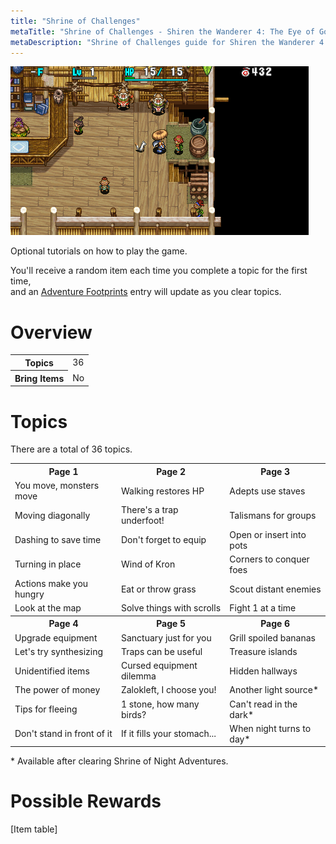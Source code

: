 ```yaml
---
title: "Shrine of Challenges"
metaTitle: "Shrine of Challenges - Shiren the Wanderer 4: The Eye of God Wiki"
metaDescription: "Shrine of Challenges guide for Shiren the Wanderer 4: The Eye of God and the Devil's Navel."
---
```


<div class="pageTopImage screenshot">
  <img src="../images/dungeons/shrine_of_challenges.png"/>
</div>

Optional tutorials on how to play the game.

You'll receive a random item each time you complete a topic for the first time,<br/>and an [Adventure Footprints](/system/adventure-footprints) entry will update as you clear topics.

# Overview

<table class="dungeonTable">
  <tr>
    <th>Topics</th>
    <td>36</td>
  </tr>
  <tr>
    <th>Bring Items</th>
    <td>No</td>
  </tr>
</table>

# Topics

There are a total of 36 topics.

<table class="dungeonTable">
  <tr>
    <th>Page 1</th>
    <th>Page 2</th>
    <th>Page 3</th>
  </tr>
  <tr>
    <td>You move, monsters move</td>
    <td>Walking restores HP</td>
    <td>Adepts use staves</td>
  </tr>
  <tr>
    <td>Moving diagonally</td>
    <td>There's a trap underfoot!</td>
    <td>Talismans for groups</td>
  </tr>
  <tr>
    <td>Dashing to save time</td>
    <td>Don't forget to equip</td>
    <td>Open or insert into pots</td>
  </tr>
  <tr>
    <td>Turning in place</td>
    <td>Wind of Kron</td>
    <td>Corners to conquer foes</td>
  </tr>
  <tr>
    <td>Actions make you hungry</td>
    <td>Eat or throw grass</td>
    <td>Scout distant enemies</td>
  </tr>
  <tr>
    <td>Look at the map</td>
    <td>Solve things with scrolls</td>
    <td>Fight 1 at a time</td>
  </tr>
  <tr>
    <th>Page 4</th>
    <th>Page 5</th>
    <th>Page 6</th>
  </tr>
  <tr>
    <td>Upgrade equipment</td>
    <td>Sanctuary just for you</td>
    <td>Grill spoiled bananas</td>
  </tr>
  <tr>
    <td>Let's try synthesizing</td>
    <td>Traps can be useful</td>
    <td>Treasure islands</td>
  </tr>
  <tr>
    <td>Unidentified items</td>
    <td>Cursed equipment dilemma</td>
    <td>Hidden hallways</td>
  </tr>
  <tr>
    <td>The power of money</td>
    <td>Zalokleft, I choose you!</td>
    <td>Another light source*</td>
  </tr>
  <tr>
    <td>Tips for fleeing</td>
    <td>1 stone, how many birds?</td>
    <td>Can't read in the dark*</td>
  </tr>
  <tr>
    <td>Don't stand in front of it</td>
    <td>If it fills your stomach...</td>
    <td>When night turns to day*</td>
  </tr>
</table>

<div class="tableNotes">
  <p>* Available after clearing Shrine of Night Adventures.</p>
</div>

# Possible Rewards

[Item table]
